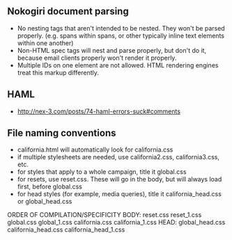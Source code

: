 Nokogiri document parsing
------
- No nesting tags that aren't intended to be nested. They won't be parsed properly. (e.g. spans within spans, or other typically inline text elements within one another)
- Non-HTML spec tags will nest and parse properly, but don't do it, because email clients properly won't render it properly.
- Multiple IDs on one element are not allowed. HTML rendering engines treat this markup differently.


HAML
------
- http://nex-3.com/posts/74-haml-errors-suck#comments

File naming conventions
-----------------------
- california.html will automatically look for california.css
- if multiple stylesheets are needed, use california2.css, california3.css, etc.
- for styles that apply to a whole campaign, title it global.css
- for resets, use reset.css. These will go in the body, but will always load first, before global.css
- for head styles (for example, media queries), title it california_head.css or global_head.css


ORDER OF COMPILATION/SPECIFICITY
  BODY:
    reset.css
    reset_1.css
    global.css
    global_1.css
    california.css
    california_1.css
  HEAD:
    global_head.css
    california_head.css
    california_head_1.css